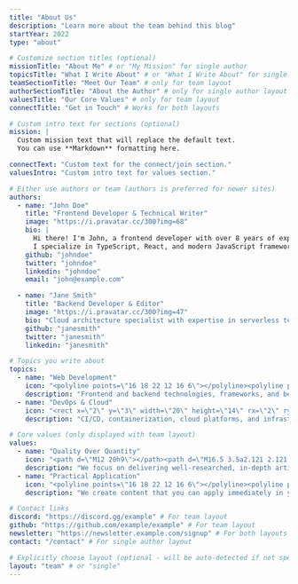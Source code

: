 ```yaml
---
title: "About Us"
description: "Learn more about the team behind this blog"
startYear: 2022
type: "about"

# Customize section titles (optional)
missionTitle: "About Me" # or "My Mission" for single author
topicsTitle: "What I Write About" # or "What I Write About" for single author
teamSectionTitle: "Meet Our Team" # only for team layout
authorSectionTitle: "About the Author" # only for single author layout
valuesTitle: "Our Core Values" # only for team layout
connectTitle: "Get in Touch" # Works for both layouts

# Custom intro text for sections (optional)
mission: |
  Custom mission text that will replace the default text.
  You can use **Markdown** formatting here.

connectText: "Custom text for the connect/join section."
valuesIntro: "Custom intro text for values section."

# Either use authors or team (authors is preferred for newer sites)
authors:
  - name: "John Doe"
    title: "Frontend Developer & Technical Writer"
    image: "https://i.pravatar.cc/300?img=68"
    bio: |
      Hi there! I'm John, a frontend developer with over 8 years of experience.
      I specialize in TypeScript, React, and modern JavaScript frameworks.
    github: "johndoe"
    twitter: "johndoe"
    linkedin: "johndoe"
    email: "john@example.com"

  - name: "Jane Smith"
    title: "Backend Developer & Editor"
    image: "https://i.pravatar.cc/300?img=47" 
    bio: "Cloud architecture specialist with expertise in serverless technologies."
    github: "janesmith"
    twitter: "janesmith"
    linkedin: "janesmith"

# Topics you write about
topics:
  - name: "Web Development"
    icon: "<polyline points=\"16 18 22 12 16 6\"></polyline><polyline points=\"8 6 2 12 8 18\"></polyline>"
    description: "Frontend and backend technologies, frameworks, and best practices."
  - name: "DevOps & Cloud"
    icon: "<rect x=\"2\" y=\"3\" width=\"20\" height=\"14\" rx=\"2\" ry=\"2\"></rect><line x1=\"8\" y1=\"21\" x2=\"16\" y2=\"21\"></line><line x1=\"12\" y1=\"17\" x2=\"12\" y2=\"21\"></line>"
    description: "CI/CD, containerization, cloud platforms, and infrastructure as code."

# Core values (only displayed with team layout)
values:
  - name: "Quality Over Quantity"
    icon: "<path d=\"M12 20h9\"></path><path d=\"M16.5 3.5a2.121 2.121 0 0 1 3 3L7 19l-4 1 1-4L16.5 3.5z\"></path>"
    description: "We focus on delivering well-researched, in-depth articles rather than churning out content."
  - name: "Practical Application"
    icon: "<polyline points=\"16 18 22 12 16 6\"></polyline><polyline points=\"8 6 2 12 8 18\"></polyline>"
    description: "We create content that you can apply immediately in your work."

# Contact links
discord: "https://discord.gg/example" # For team layout
github: "https://github.com/example/example" # For team layout
newsletter: "https://newsletter.example.com/signup" # For both layouts
contact: "/contact" # For single author layout

# Explicitly choose layout (optional - will be auto-detected if not specified)
layout: "team" # or "single"
---
```



